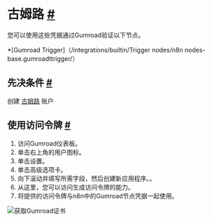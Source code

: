 


 古姆路
 [#](#gumroad "永久链接")
=========================================



 您可以使用这些凭据通过Gumroad验证以下节点。
 


*[Gumroad Trigger]（/integrations/builtin/Trigger nodes/n8n nodes-base.gumroadttrigger/）



 先决条件
 [#](#先决条件 "永久链接")
-----------------------------------------------------



 创建
 [古姆路](https://gumroad.com/) 
 账户
 



 使用访问令牌
 [#](#使用访问令牌 "永久链接")
---------------------------------------------------------------


1. 访问Gumroad仪表板。
2. 单击右上角的用户图标。
3. 单击设置。
4. 单击高级选项卡。
5. 向下滚动并填写所需字段，然后创建新应用程序。。
6. 从这里，您可以访问生成访问令牌的能力。
7. 将提供的访问令牌与n8n中的Gumroad节点凭据一起使用。



![获取Gumroad证书](https://d33wubrfki0l68.cloudfront.net/d41717558e4c8a051bd8542e6de4b250778b838e/f12c2/_images/integrations/builtin/credentials/gumroad/using-access-token.gif)






